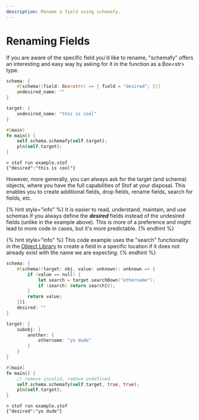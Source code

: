 ```yaml
---
description: Rename a field using schemafy.
---
```


# Renaming Fields

If you are aware of the specific field you'd like to rename, "schemafy" offers an interesting and easy way by asking for it in the function as a Box\<str> type.

```rust
schema: {
    #[schema((field: Box<str>) => { field = "desired"; })]
    undesired_name: ""
}

target: {
    undesired_name: "this is cool"
}

#[main]
fn main() {
    self.schema.schemafy(self.target);
    pln(self.target);
}
```

```
> stof run example.stof
{"desired":"this is cool"}
```

However, more generally, you can always ask for the target (and schema) objects, where you have the full capabilities of Stof at your disposal. This enables you to create additional fields, drop fields, rename fields, search for fields, etc.

{% hint style="info" %}
It is easier to read, understand, maintain, and use schemas if you always define the _**desired**_ fields instead of the undesired fields (unlike in the example above). This is more of a preference and might lead to more code in cases, but it's more predictable.
{% endhint %}

{% hint style="info" %}
This code example uses the "search" functionality in the [Object Library](../../reference/libraries/object-library.md) to create a field in a specific location if it does not already exist with the name we are expecting.
{% endhint %}

```rust
schema: {
    #[schema((target: obj, value: unknown): unknown => {
        if (value == null) {
            let search = target.searchDown("othername");
            if (search) return search[0];
        }
        return value;
    })]
    desired: ""
}

target: {
    subobj: {
        another: {
            othername: "yo dude"
        }
    }
}

#[main]
fn main() {
    // remove invalid, remove undefined
    self.schema.schemafy(self.target, true, true);
    pln(self.target);
}
```

```
> stof run example.stof
{"desired":"yo dude"}
```
